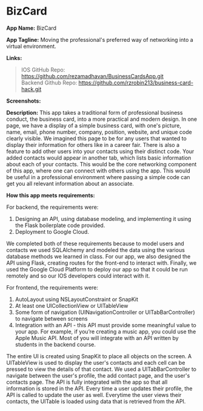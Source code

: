 # BizCard

**App Name:** BizCard 
  
**App Tagline:** Moving the professional's preferred way of networking into a virtual environment.
  
**Links:**  
> IOS GitHub Repo: https://github.com/rezamadhavan/BusinessCardsApp.git  
> Backend Github Repo: https://github.com/rzrobin213/business-card-hack.git  
  
**Screenshots:**   
  

**Description:** This app takes a traditional form of professional business conduct, the business card, into a more practical and modern design. In one page, we have a display of a simple business card, with one's picture, name, email, phone number, company, position, website, and unique code clearly visible. We imagined this page to be for any users that wanted to display their information for others like in a career fair. There is also a feature to add other users into your contacts using their distinct code. Your added contacts would appear in another tab, which lists basic information about each of your contacts. This would be the core networking component of this app, where one can connect with others using the app. This would be useful in a professional environment where passing a simple code can get you all relevant information about an associate.   

**How this app meets requirements:**  

For backend, the requirements were:
1) Designing an API, using database modeling, and implementing it using the Flask boilerplate code provided.  
2) Deployment to Google Cloud.  
  
We completed both of these requirements because to model users and contacts we used SQLAlchemy and modeled the data using the various database methods we learned in class. For our app, we also designed the API using Flask, creating routes for the front-end to interact with. Finally, we used the Google Cloud Platform to deploy our app so that it could be run remotely and so our IOS developers could interact with it.  

For frontend, the requirements were:
1) AutoLayout using NSLayoutConstraint or SnapKit
2) At least one UICollectionView or UITableView
3) Some form of navigation (UINavigationController or UITabBarController) to navigate between screens
4) Integration with an API - this API must provide some meaningful value to your app. For example, if you’re creating a music app, you could use the Apple Music API. Most of you will integrate with an API written by students in the backend course.

The entire UI is created using SnapKit to place all objects on the screen. A UITableView is used to display the user's contacts and each cell can be pressed to view the details of that contact. We used a UITabBarController to navigate between the user's profile, the add contact page, and the user's contacts page. The API is fully integrated with the app so that all information is stored in the API. Every time a user updates their profile, the API is called to update the user as well. Everytime the user views their contacts, the UITable is loaded using data that is retrieved from the API.
